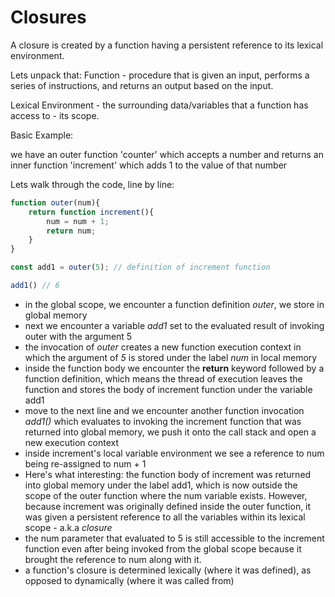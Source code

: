 # Closures

A closure is created by a function having a persistent reference to its lexical environment.

Lets unpack that:
Function - procedure that is given an input, performs a series of instructions, and returns an output based on the input.

Lexical Environment - the surrounding data/variables that a function has access to - its scope.

Basic Example:

we have an outer function 'counter' which accepts a number and returns an inner function 'increment' which adds 1 to the value of that number

Lets walk through the code, line by line:

```JavaScript
function outer(num){
    return function increment(){
        num = num + 1;
        return num;
    }
}

const add1 = outer(5); // definition of increment function

add1() // 6

```

- in the global scope, we encounter a function definition _outer_, we store in global memory
- next we encounter a variable _add1_ set to the evaluated result of invoking outer with the argument 5
- the invocation of _outer_ creates a new function execution context in which the argument of _5_ is stored under the label _num_ in local memory
- inside the function body we encounter the **return** keyword followed by a function definition, which means the thread of execution leaves the function and stores the body of increment function under the variable add1
- move to the next line and we encounter another function invocation _add1()_ which evaluates to invoking the increment function that was returned into global memory, we push it onto the call stack and open a new execution context
- inside increment's local variable environment we see a reference to num being re-assigned to num + 1
- Here's what interesting: the function body of increment was returned into global memory under the label add1, which is now outside the scope of the outer function where the num variable exists. However, because increment was originally defined inside the outer function, it was given a persistent reference to all the variables within its lexical scope - a.k.a _closure_
- the num parameter that evaluated to 5 is still accessible to the increment function even after being invoked from the global scope because it brought the reference to num along with it.
- a function's closure is determined lexically (where it was defined), as opposed to dynamically (where it was called from)
